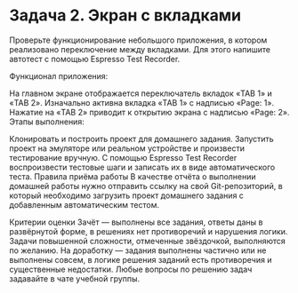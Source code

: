 # Задача 2. Экран с вкладками

Проверьте функционирование небольшого приложения, в котором реализовано переключение между вкладками. Для этого напишите автотест с помощью Espresso Test Recorder.

Функционал приложения:

На главном экране отображается переключатель вкладок «TAB 1» и «TAB 2».
Изначально активна вкладка «TAB 1» с надписью «Page: 1».
Нажатие на «TAB 2» приводит к открытию экрана с надписью «Page: 2».
Этапы выполнения:

Клонировать и построить проект для домашнего задания.
Запустить проект на эмуляторе или реальном устройстве и произвести тестирование вручную.
С помощью Espresso Test Recorder воспроизвести тестовые шаги и записать их в виде автоматического теста.
Правила приёма работы
В качестве отчёта о выполнении домашней работы нужно отправить ссылку на свой Git-репозиторий, в который необходимо загрузить проект домашнего задания c добавленным автоматическим тестом.

Критерии оценки
Зачёт — выполнены все задания, ответы даны в развёрнутой форме, в решениях нет противоречий и нарушения логики. Задачи повышенной сложности, отмеченные звёздочкой, выполняются по желанию.
На доработку — задания выполнены частично или не выполнены совсем, в логике решения заданий есть противоречия и существенные недостатки.
Любые вопросы по решению задач задавайте в чате учебной группы.
